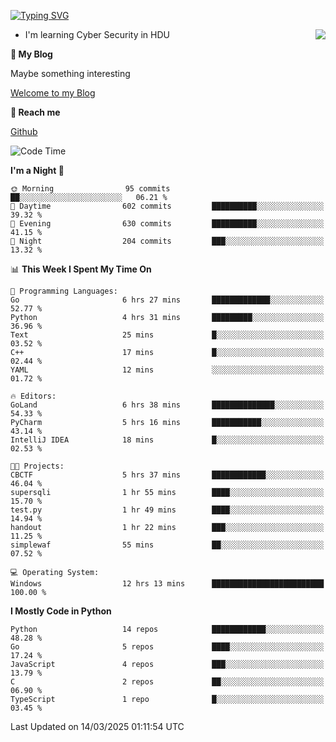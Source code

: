 [![Typing SVG](https://readme-typing-svg.herokuapp.com?font=Fira+Code&pause=1000&random=false&width=450&height=60&lines=Hello+%F0%9F%91%8B%F0%9F%8F%BB;I'm+JBNRZ)](https://git.io/typing-svg)

<a href="#">
  <img align="right" src="https://github-readme-stats.vercel.app/api?username=JBNRZ&show_icons=true&bg_color=15,f2f7fd,E0EAFC" />
</a>

- I'm learning Cyber Security in HDU

 **🌱 My Blog**

Maybe something interesting

[Welcome to my Blog](https://jbnrz.com.cn/)

 **💬 Reach me** 

[Github](https://github.com/JBNRZ)


<!--START_SECTION:waka-->
![Code Time](http://img.shields.io/badge/Code%20Time-1%2C021%20hrs%2023%20mins-blue)

**I'm a Night 🦉** 

```text
🌞 Morning                95 commits          ██░░░░░░░░░░░░░░░░░░░░░░░   06.21 % 
🌆 Daytime                602 commits         ██████████░░░░░░░░░░░░░░░   39.32 % 
🌃 Evening                630 commits         ██████████░░░░░░░░░░░░░░░   41.15 % 
🌙 Night                  204 commits         ███░░░░░░░░░░░░░░░░░░░░░░   13.32 % 
```


📊 **This Week I Spent My Time On** 

```text
💬 Programming Languages: 
Go                       6 hrs 27 mins       █████████████░░░░░░░░░░░░   52.77 % 
Python                   4 hrs 31 mins       █████████░░░░░░░░░░░░░░░░   36.96 % 
Text                     25 mins             █░░░░░░░░░░░░░░░░░░░░░░░░   03.52 % 
C++                      17 mins             █░░░░░░░░░░░░░░░░░░░░░░░░   02.44 % 
YAML                     12 mins             ░░░░░░░░░░░░░░░░░░░░░░░░░   01.72 % 

🔥 Editors: 
GoLand                   6 hrs 38 mins       ██████████████░░░░░░░░░░░   54.33 % 
PyCharm                  5 hrs 16 mins       ███████████░░░░░░░░░░░░░░   43.14 % 
IntelliJ IDEA            18 mins             █░░░░░░░░░░░░░░░░░░░░░░░░   02.53 % 

🐱‍💻 Projects: 
CBCTF                    5 hrs 37 mins       ████████████░░░░░░░░░░░░░   46.04 % 
supersqli                1 hr 55 mins        ████░░░░░░░░░░░░░░░░░░░░░   15.70 % 
test.py                  1 hr 49 mins        ████░░░░░░░░░░░░░░░░░░░░░   14.94 % 
handout                  1 hr 22 mins        ███░░░░░░░░░░░░░░░░░░░░░░   11.25 % 
simplewaf                55 mins             ██░░░░░░░░░░░░░░░░░░░░░░░   07.52 % 

💻 Operating System: 
Windows                  12 hrs 13 mins      █████████████████████████   100.00 % 
```

**I Mostly Code in Python** 

```text
Python                   14 repos            ████████████░░░░░░░░░░░░░   48.28 % 
Go                       5 repos             ████░░░░░░░░░░░░░░░░░░░░░   17.24 % 
JavaScript               4 repos             ███░░░░░░░░░░░░░░░░░░░░░░   13.79 % 
C                        2 repos             ██░░░░░░░░░░░░░░░░░░░░░░░   06.90 % 
TypeScript               1 repo              █░░░░░░░░░░░░░░░░░░░░░░░░   03.45 % 
```




 Last Updated on 14/03/2025 01:11:54 UTC
<!--END_SECTION:waka-->
